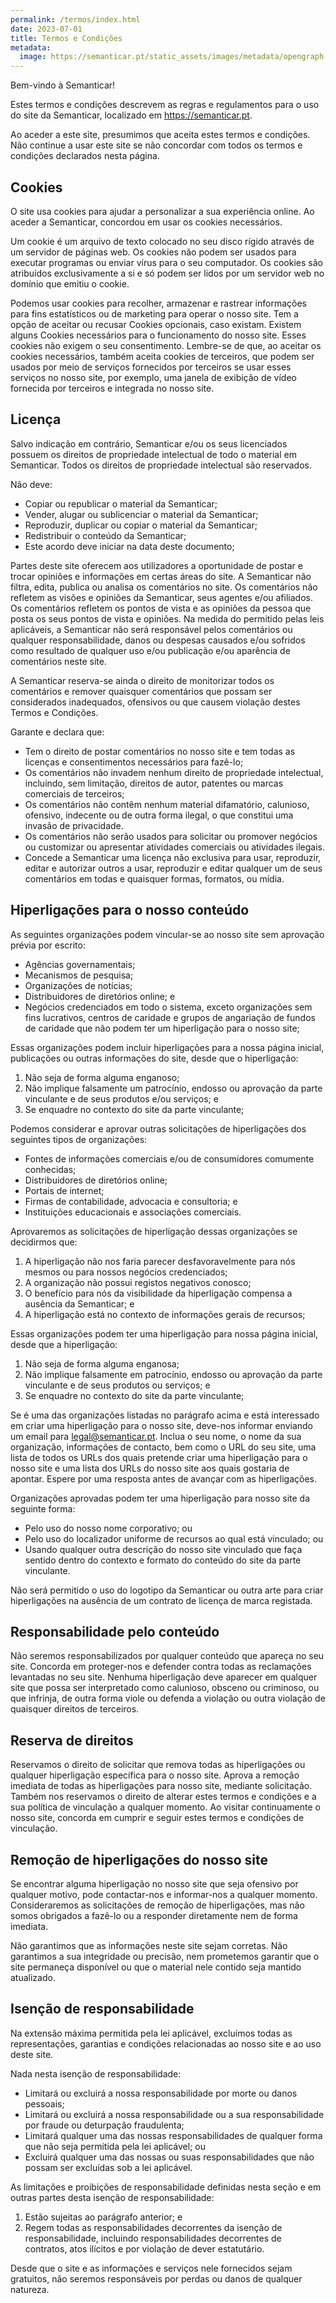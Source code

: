 ```yaml
---
permalink: /termos/index.html
date: 2023-07-01
title: Termos e Condições
metadata:
  image: https://semanticar.pt/static_assets/images/metadata/opengraph-termos.jpg
---
```


Bem-vindo à Semanticar!

Estes termos e condições descrevem as regras e regulamentos para o uso do site da Semanticar, localizado em https://semanticar.pt.

Ao aceder a este site, presumimos que aceita estes termos e condições. Não continue a usar este site se não concordar com todos os termos e condições declarados nesta página.

## Cookies
O site usa cookies para ajudar a personalizar a sua experiência online. Ao aceder a Semanticar, concordou em usar os cookies necessários.

Um cookie é um arquivo de texto colocado no seu disco rígido através de um servidor de páginas web. Os cookies não podem ser usados para executar programas ou enviar vírus para o seu computador. Os cookies são atribuídos exclusivamente a si e só podem ser lidos por um servidor web no domínio que emitiu o cookie.

Podemos usar cookies para recolher, armazenar e rastrear informações para fins estatísticos ou de marketing para operar o nosso site. Tem a opção de aceitar ou recusar Cookies opcionais, caso existam. Existem alguns Cookies necessários para o funcionamento do nosso site. Esses cookies não exigem o seu consentimento. Lembre-se de que, ao aceitar os cookies necessários, também aceita cookies de terceiros, que podem ser usados por meio de serviços fornecidos por terceiros se usar esses serviços no nosso site, por exemplo, uma janela de exibição de vídeo fornecida por terceiros e integrada no nosso site.

## Licença
Salvo indicação em contrário, Semanticar e/ou os seus licenciados possuem os direitos de propriedade intelectual de todo o material em Semanticar. Todos os direitos de propriedade intelectual são reservados.

Não deve:

* Copiar ou republicar o material da Semanticar;
* Vender, alugar ou sublicenciar o material da Semanticar;
* Reproduzir, duplicar ou copiar o material da Semanticar;
* Redistribuir o conteúdo da Semanticar;
* Este acordo deve iniciar na data deste documento;

Partes deste site oferecem aos utilizadores a oportunidade de postar e trocar opiniões e informações em certas áreas do site. A Semanticar não filtra, edita, publica ou analisa os comentários no site. Os comentários não refletem as visões e opiniões da Semanticar, seus agentes e/ou afiliados. Os comentários refletem os pontos de vista e as opiniões da pessoa que posta os seus pontos de vista e opiniões. Na medida do permitido pelas leis aplicáveis, a Semanticar não será responsável pelos comentários ou qualquer responsabilidade, danos ou despesas causados e/ou sofridos como resultado de qualquer uso e/ou publicação e/ou aparência de comentários neste site.

A Semanticar reserva-se ainda o direito de monitorizar todos os comentários e remover quaisquer comentários que possam ser considerados inadequados, ofensivos ou que causem violação destes Termos e Condições.

Garante e declara que:

* Tem o direito de postar comentários no nosso site e tem todas as licenças e consentimentos necessários para fazê-lo;
* Os comentários não invadem nenhum direito de propriedade intelectual, incluindo, sem limitação, direitos de autor, patentes ou marcas comerciais de terceiros;
* Os comentários não contêm nenhum material difamatório, calunioso, ofensivo, indecente ou de outra forma ilegal, o que constitui uma invasão de privacidade.
* Os comentários não serão usados para solicitar ou promover negócios ou customizar ou apresentar atividades comerciais ou atividades ilegais.
* Concede a Semanticar uma licença não exclusiva para usar, reproduzir, editar e autorizar outros a usar, reproduzir e editar qualquer um de seus comentários em todas e quaisquer formas, formatos, ou mídia.

## Hiperligações para o nosso conteúdo
As seguintes organizações podem vincular-se ao nosso site sem aprovação prévia por escrito:

* Agências governamentais;
* Mecanismos de pesquisa;
* Organizações de notícias;
* Distribuidores de diretórios online; e
* Negócios credenciados em todo o sistema, exceto organizações sem fins lucrativos, centros de caridade e grupos de angariação de fundos de caridade que não podem ter um hiperligação para o nosso site;

Essas organizações podem incluir hiperligações para a nossa página inicial, publicações ou outras informações do site, desde que o hiperligação:
1. Não seja de forma alguma enganoso;
2. Não implique falsamente um patrocínio, endosso ou aprovação da parte vinculante e de seus produtos e/ou serviços; e
3. Se enquadre no contexto do site da parte vinculante;

Podemos considerar e aprovar outras solicitações de hiperligações dos seguintes tipos de organizações:

* Fontes de informações comerciais e/ou de consumidores comumente conhecidas;
* Distribuidores de diretórios online;
* Portais de internet;
* Firmas de contabilidade, advocacia e consultoria; e
* Instituições educacionais e associações comerciais.

Aprovaremos as solicitações de hiperligação dessas organizações se decidirmos que:
1. A hiperligação não nos faria parecer desfavoravelmente para nós mesmos ou para nossos negócios credenciados;
2. A organização não possui registos negativos conosco;
3. O benefício para nós da visibilidade da hiperligação compensa a ausência da Semanticar; e
4. A hiperligação está no contexto de informações gerais de recursos;

Essas organizações podem ter uma hiperligação para nossa página inicial, desde que a hiperligação: 
1. Não seja de forma alguma enganosa;
2. Não implique falsamente em patrocínio, endosso ou aprovação da parte vinculante e de seus produtos ou serviços; e
3. Se enquadre no contexto do site da parte vinculante;

Se é uma das organizações listadas no parágrafo acima e está interessado em criar uma hiperligação para o nosso site, deve-nos informar enviando um email para legal@semanticar.pt. Inclua o seu nome, o nome da sua organização, informações de contacto, bem como o URL do seu site, uma lista de todos os URLs dos quais pretende criar uma hiperligação para o nosso site e uma lista dos URLs do nosso site aos quais gostaria de apontar. Espere por uma resposta antes de avançar com as hiperligações.

Organizações aprovadas podem ter uma hiperligação para nosso site da seguinte forma:
* Pelo uso do nosso nome corporativo; ou
* Pelo uso do localizador uniforme de recursos ao qual está vinculado; ou
* Usando qualquer outra descrição do nosso site vinculado que faça sentido dentro do contexto e formato do conteúdo do site da parte vinculante.

Não será permitido o uso do logotipo da Semanticar ou outra arte para criar hiperligações na ausência de um contrato de licença de marca registada.

## Responsabilidade pelo conteúdo
Não seremos responsabilizados por qualquer conteúdo que apareça no seu site. Concorda em proteger-nos e defender contra todas as reclamações levantadas no seu site. Nenhuma hiperligação deve aparecer em qualquer site que possa ser interpretado como calunioso, obsceno ou criminoso, ou que infrinja, de outra forma viole ou defenda a violação ou outra violação de quaisquer direitos de terceiros.

## Reserva de direitos
Reservamos o direito de solicitar que remova todas as hiperligações ou qualquer hiperligação específica para o nosso site. Aprova a remoção imediata de todas as hiperligações para nosso site, mediante solicitação. Também nos reservamos o direito de alterar estes termos e condições e a sua política de vinculação a qualquer momento. Ao visitar continuamente o nosso site, concorda em cumprir e seguir estes termos e condições de vinculação.

## Remoção de hiperligações do nosso site
Se encontrar alguma hiperligação no nosso site que seja ofensivo por qualquer motivo, pode contactar-nos e informar-nos a qualquer momento. Consideraremos as solicitações de remoção de hiperligações, mas não somos obrigados a fazê-lo ou a responder diretamente nem de forma imediata.

Não garantimos que as informações neste site sejam corretas. Não garantimos a sua integridade ou precisão, nem prometemos garantir que o site permaneça disponível ou que o material nele contido seja mantido atualizado.

## Isenção de responsabilidade
Na extensão máxima permitida pela lei aplicável, excluímos todas as representações, garantias e condições relacionadas ao nosso site e ao uso deste site.

Nada nesta isenção de responsabilidade:
* Limitará ou excluirá a nossa responsabilidade por morte ou danos pessoais;
* Limitará ou excluirá a nossa responsabilidade ou a sua responsabilidade por fraude ou deturpação fraudulenta;
* Limitará qualquer uma das nossas responsabilidades de qualquer forma que não seja permitida pela lei aplicável; ou
* Excluirá qualquer uma das nossas ou suas responsabilidades que não possam ser excluídas sob a lei aplicável.

As limitações e proibições de responsabilidade definidas nesta seção e em outras partes desta isenção de responsabilidade:
1. Estão sujeitas ao parágrafo anterior; e
2. Regem todas as responsabilidades decorrentes da isenção de responsabilidade, incluindo responsabilidades decorrentes de contratos, atos ilícitos e por violação de dever estatutário.

Desde que o site e as informações e serviços nele fornecidos sejam gratuitos, não seremos responsáveis por perdas ou danos de qualquer natureza.
